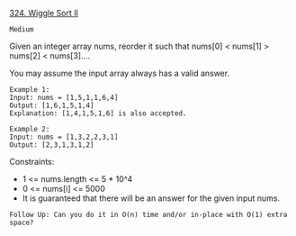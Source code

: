 [324. Wiggle Sort II](https://leetcode.com/problems/wiggle-sort-ii/description/)

`Medium`

Given an integer array nums, reorder it such that nums[0] < nums[1] > nums[2] < nums[3]....

You may assume the input array always has a valid answer.

```
Example 1:
Input: nums = [1,5,1,1,6,4]
Output: [1,6,1,5,1,4]
Explanation: [1,4,1,5,1,6] is also accepted.

Example 2:
Input: nums = [1,3,2,2,3,1]
Output: [2,3,1,3,1,2]
```

Constraints:

- 1 <= nums.length <= 5 * 10^4
- 0 <= nums[i] <= 5000
- It is guaranteed that there will be an answer for the given input nums.
 

`Follow Up: Can you do it in O(n) time and/or in-place with O(1) extra space?`